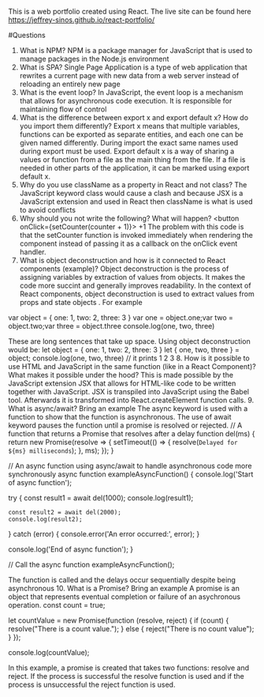 This is a web portfolio created using React. The live site can be found here https://jeffrey-sinos.github.io/react-portfolio/

#Questions

1. What is NPM?
NPM is a package manager for JavaScript that is used to manage packages in the Node.js environment
2. What is SPA?
Single Page Application is a type of web application that rewrites a current page with new data from a web server instead of reloading an entirely new page
3. What is the event loop?
In JavaScript, the event loop is a mechanism that allows for asynchronous code execution. It is responsible for maintaining flow of control
4. What is the difference between export x and export default x? How do you import them differently?
Export x means that multiple variables, functions can be exported as separate entities, and each one can be given named differently. During import the exact same names used during export must be used.
Export default x is a way of sharing a values or function from a file as the main thing from the file. If a file is needed in other parts of the application, it can be marked using export default x.
5. Why do you use className as a property in React and not class?
The JavaScript keyword class would cause a clash and because JSX is a JavaScript extension and used in React then className is what is used to avoid conflicts
6. Why should you not write the following? What will happen?
    <button onClick={setCounter(counter + 1)}> +1 </button>
The problem with this code is that the setCounter function is invoked immediately when rendering the component instead of passing it as a callback on the onClick event handler. 
7. What is object deconstruction and how is it connected to React components (example)?
Object deconstruction is the process of assigning variables by extraction of values from objects. It makes the code more succint and generally improves readability. In the context of React components, object deconstruction is used to extract values from props and state objects . For example

var object = { one: 1, two: 2, three: 3 }
var one = object.one;var two = object.two;var three = object.three
console.log(one, two, three)

These are long sentences that take up space. Using object deconstruction would be:
let object = { one: 1, two: 2, three: 3 }
let { one, two, three } = object;
console.log(one, two, three) // it prints 1 2 3
8. How is it possible to use HTML and JavaScript in the same function (like in a React Component)? What makes it possible under the hood?
This is made possible by the JavaScript extension JSX that allows for HTML-like code to be written together with JavaScript. JSX is transpiled into JavaScript using the Babel tool. Afterwards it is transformed into React.createElement function calls.
9. What is async/await? Bring an example
The async keyword is used with a function to show that the function is asynchronous. The use of await keyword pauses the function until a promise is resolved or rejected. // A function that returns a Promise that resolves after a delay
function del(ms) {
  return new Promise(resolve => {
    setTimeout(() => {
      resolve(`Delayed for ${ms} milliseconds`);
    }, ms);
  });
}

// An async function using async/await to handle asynchronous code more synchronously
async function exampleAsyncFunction() {
  console.log('Start of async function');
  
  try {
    const result1 = await del(1000);
    console.log(result1);

    const result2 = await del(2000);
    console.log(result2);
  } catch (error) {
    console.error('An error occurred:', error);
  }

  console.log('End of async function');
}

// Call the async function
exampleAsyncFunction();

The function is called and the delays occur sequentially despite being asynchronous
10. What is a Promise? Bring an example
A promise is an object that represents eventual completion or failure of an asychronous operation. 
const count = true;

let countValue = new Promise(function (resolve, reject) {
    if (count) {
        resolve("There is a count value.");
    } else {
        reject("There is no count value");
    }
});

console.log(countValue);

In this example, a promise is created that takes two functions: resolve and reject. If the process is successful the resolve function is used and if the process is unsuccessful the reject function is used.
